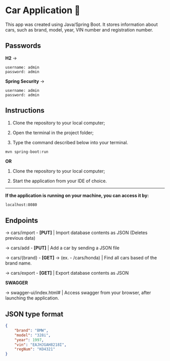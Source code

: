 # Car Application 🚗

This app was created using Java/Spring Boot. It stores information about cars, such as brand, model, year, VIN number and registration number.

## Passwords
**H2** ->
```
username: admin
password: admin
```
**Spring Security** ->
```
username: admin
password: admin
```

## Instructions

1. Clone the repository to your local computer;

2. Open the terminal in the project folder;

3. Type the command described below into your terminal.


```bash
mvn spring-boot:run
```
**OR**

1. Clone the repository to your local computer;

2. Start the application from your IDE of choice.

---
**If the application is running on your machine, you can access it by:**
```
localhost:8080
```
## Endpoints

-> cars/import - **[PUT]** | Import database contents as JSON (Deletes previous data)

-> cars/add - **[PUT]** | Add a car by sending a JSON file

-> cars/{brand} - **[GET]** -> (ex. - /cars/honda) | Find all cars based of the brand name.

-> cars/export - **[GET]** | Export database contents as JSON

**SWAGGER**

-> swagger-ui/index.html# | Access swagger from your browser, after launching the application.
## JSON type format
```json
{
    "brand": "BMW",
    "model": "328i",
    "year": 1997,
    "vin": "EAJHJGAH8218I",
    "regNum": "KO4321"
}
```




